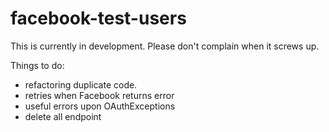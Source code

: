 facebook-test-users
===================

This is currently in development. Please don't complain when it screws up.

Things to do:
 * refactoring duplicate code.
 * retries when Facebook returns error
 * useful errors upon OAuthExceptions
 * delete all endpoint